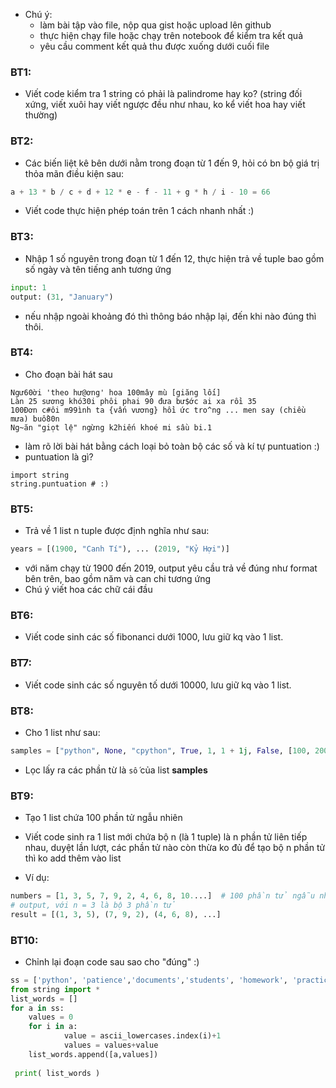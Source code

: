 - Chú ý:
    - làm bài tập vào file, nộp qua gist hoặc upload lên github
    - thực hiện chạy file hoặc chạy trên notebook để kiểm tra kết quả
    - yêu cầu comment kết quả thu được xuống dưới cuối file
    
### BT1: 
- Viết code kiểm tra 1 string có phải là palindrome hay ko? (string đối xứng, viết xuôi hay viết ngược đều như nhau, ko kể viết hoa hay viết thường)

### BT2: 
- Các biến liệt kê bên dưới nằm trong đoạn từ 1 đến 9, hỏi có bn bộ giá trị thỏa mãn điều kiện sau:

```python
a + 13 * b / c + d + 12 * e - f - 11 + g * h / i - 10 = 66
```
- Viết code thực hiện phép toán trên 1 cách nhanh nhất :)

### BT3:
- Nhập 1 số nguyên trong đoạn từ 1 đến 12, thực hiện trả về tuple bao gồm số ngày và tên tiếng anh tương ứng

```python
input: 1
output: (31, "January")
```

- nếu nhập ngoài khoảng đó thì thông báo nhập lại, đến khi nào đúng thì thôi.

### BT4:
- Cho đoạn bài hát sau

```
Ngư60ời 'theo hư@ơng' hoa 100mây mù [giăng lối]
Làn 25 sương khó30i phôi phai 90 đưa bư$ớc ai xa rồi 35
100Đơn c#ôi m99ình ta {vấn vương} hồi ức tro^ng ... men say (chiều mưa) buồ80n 
Ng~ăn "giọt lệ" ngừng k2hiến khoé mi sầu bi.1 
```

- làm rõ lời bài hát bằng cách loại bỏ toàn bộ các số và kí tự puntuation :) 
- puntuation là gì? 

```
import string
string.puntuation # :)
```

### BT5:
- Trả về 1 list n tuple được định nghĩa như sau:

```python
years = [(1900, "Canh Tí"), ... (2019, "Kỷ Hợi")]
```

- với năm chạy từ 1900 đến 2019, output yêu cầu trả về đúng như format bên trên, bao gồm năm và can chi tương ứng
- Chú ý viết hoa các chữ cái đầu 

### BT6:

- Viết code sinh các số fibonanci dưới 1000, lưu giữ kq vào 1 list.

### BT7: 

- Viết code sinh các số nguyên tố dưới 10000, lưu giữ kq vào 1 list.

### BT8:

- Cho 1 list như sau:

```python
samples = ["python", None, "cpython", True, 1, 1 + 1j, False, [100, 200, 300], 99.99, (31, "January")]
```

- Lọc lấy ra các phần từ là `số` của list __samples__

### BT9:

- Tạo 1 list chứa 100 phần tử ngẫu nhiên

- Viết code sinh ra 1 list mới chứa bộ n (là 1 tuple) là n phần tử liên tiếp nhau, duyệt lần lượt, các phần tử nào còn thừa ko đủ để tạo bộ n phần tử thì ko add thêm vào list

- Ví dụ:

```python
numbers = [1, 3, 5, 7, 9, 2, 4, 6, 8, 10....]  # 100 phần tử ngẫu nhiên
# output, với n = 3 là bộ 3 phần tử
result = [(1, 3, 5), (7, 9, 2), (4, 6, 8), ...]
```

### BT10:
- Chỉnh lại đoạn code sau sao cho "đúng" :)

```python
ss = ['python', 'patience','documents','students', 'homework', 'practice','success','english', 'university','congratulation' ]
from string import *
list_words = []
for a in ss:
	values = 0
	for i in a:
            value = ascii_lowercases.index(i)+1
            values = values+value
    list_words.append([a,values])
    
 print( list_words )
```

